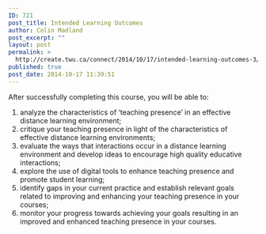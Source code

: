 ```yaml
---
ID: 721
post_title: Intended Learning Outcomes
author: Colin Madland
post_excerpt: ""
layout: post
permalink: >
  http://create.twu.ca/connect/2014/10/17/intended-learning-outcomes-3/
published: true
post_date: 2014-10-17 11:39:51
---
```

After successfully completing this course, you will be able to:
<ol>
	<li>analyze the characteristics of ‘teaching presence’ in an effective distance learning environment;</li>
	<li>critique your teaching presence in light of the characteristics of effective distance learning environments;</li>
	<li>evaluate the ways that interactions occur in a distance learning environment and develop ideas to encourage high quality educative interactions;</li>
	<li>explore the use of digital tools to enhance teaching presence and promote student learning;</li>
	<li>identify gaps in your current practice and establish relevant goals related to improving and enhancing your teaching presence in your courses;</li>
	<li>monitor your progress towards achieving your goals resulting in an improved and enhanced teaching presence in your courses.</li>
</ol>